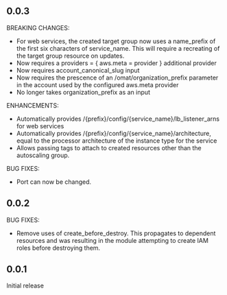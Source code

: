 ## 0.0.3

BREAKING CHANGES:

* For web services, the created target group now uses a name_prefix of the first six characters of service_name. This will require a recreating of the target group resource on updates.
* Now requires a providers = { aws.meta = provider } additional provider
* Now requires account_canonical_slug input
* Now requires the prescence of an /omat/organization_prefix parameter in the account used by the configured aws.meta provider
* No longer takes organization_prefix as an input

ENHANCEMENTS:

* Automatically provides /{prefix}/config/{service_name}/lb_listener_arns for web services
* Automatically provides /{prefix}/config/{service_name}/architecture, equal to the processor architecture of the instance type for the service
* Allows passing tags to attach to created resources other than the autoscaling group.

BUG FIXES:

* Port can now be changed.

## 0.0.2

BUG FIXES:

* Remove uses of create_before_destroy. This propagates to dependent resources and was resulting in the module attempting to create IAM roles before destroying them.

## 0.0.1

Initial release
